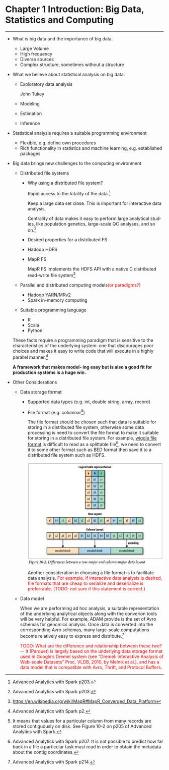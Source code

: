 # Chapter 1 Introduction: Big Data, Statistics and Computing

---

- What is big data and the importance of big data.
  * Large Volume
  * High frequency
  * Diverse sources
  * Complex structure, sometimes without a structure

- What we believe about statistical analysis on big data.
  * Exploratory data analysis
    
    John Tukey
    
  * Modeling
  * Estimation
  * Inference
 
- Statistical analysis requires a suitable programming environment
  * Flexible, e.g. define own procedures
  * Rich functionality in statistics and machine learning, e.g. established packages

- Big data brings new challenges to the computing environment
  * Distributed file systems
    + Why using a distributed file system?
    
      Rapid access to the totality of the data.[^rapid_access_data]
      
      Keep a large data set close. This is important for interactive data analysis.
      
      Centrality of data makes it easy to perform large analytical stud‐ ies, like population genetics, large-scale QC analyses, and so on.[^central_data]
      
    + Desired properties for a distributed FS
    + Hadoop HDFS
    + MapR FS 
      
      MapR FS implements the HDFS API with a native C distributed read-write file system[^maprfs]
      
  * Parallel and distributed computing models<font color='red'>(or paradigms?)</font>
    + Hadoop YARN/MRv2
    + Spark in-memory computing
  * Suitable programming language
    + R
    + Scala
    + Python

  These facts require a programming paradigm that is sensitive to the characteristics of the underlying system: one that discourages poor choices and makes it easy to write code that will execute in a highly parallel manner.[^bigdata_changes_how_we _do_data_analysis]

  **A framework that makes model‐ ing easy but is also a good fit for production systems is a huge win.**

- Other Considerations
  * Data storage format    
    + Supported data types (e.g. int, double string, array, record)
    + File format (e.g. columnar[^columnar_file_format])
      
      The file format should be chosen such that data is suitable for storing in a distributed file system, otherwise some data processing is need to convert the file format to make it suitable for storing in a distributed file system. For example, [wiggle file format](http://www.ensembl.org/info/website/upload/wig.html) is difficult to read as a splittable file[^wiggle_not_splittable], we need to convert it to some other format such as BED format then save it to a distributed file system such as HDFS.
      
      ![Row-major vs column-major data layout.](./figures/column-major_data_layout.jpg)
      
      Another consideration in choosing a file format is to facilitate data analysis. <font color='red'>For example, if interactive data analysis is desired, file formats that are cheap to serialize and deserialize is preferrable. (TODO: not sure if this statement is correct.)</font> 
      
  * Data model

    When we are performing ad hoc analysis, a suitable representation of the underlying analytical objects along with the converion tools will be very helpful. For example, ADAM provide is the set of Avro schemas for genomics analysis. Once data is converted into the corresponding Avro schemas, many large-scale computations become relatively easy to express and distribute.[^Avro_schema_example]
    
    <font color='red'>TODO: What are the difference and relationship between these two? -- It (Parquet) is largely based on the underlying data storage format used in Google’s Dremel system (see “Dremel: Interactive Analysis of Web-scale Datasets” Proc. VLDB, 2010, by Melnik et al.), and has a data model that is compatible with Avro, Thrift, and Protocol Buffers.</font>


[^bigdata_changes_how_we _do_data_analysis]: Advanced Analytics with Spark p2.
[^maprfs]: https://en.wikipedia.org/wiki/MapR#MapR_Converged_Data_Platform
[^rapid_access_data]: Advanced Analytics with Spark p203.
[^central_data]: Advanced Analytics with Spark p203.
[^columnar_file_format]: It means that values for a particular column from many records are stored contiguously on disk. See Figure 10-2 on p205 of Advanced Analytics with Spark.
[^wiggle_not_splittable]: Advanced Analytics with Spark p207. It is not possible to predict how far back in a file a particular task must read in order to obtain the metadata about the contig coordinates.
[^Avro_schema_example]: Advanced Analytics with Spark p214.